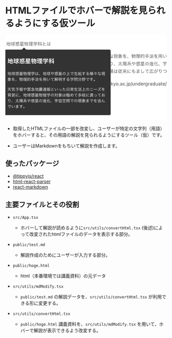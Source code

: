 # HTMLファイルでホバーで解説を見られるようにする仮ツール

![graph](messageImage_1710930878549.jpg)

- 取得したHTMLファイルの一部を改変し、ユーザーが特定の文字列（用語）をホバーすると、その用語の解説を見られるようにするツール（仮）です。

- ユーザーはMarkdownをもちいて解説を作成します。

## 使ったパッケージ

- [@tippyjs/react](https://github.com/atomiks/tippyjs-react)
- [html-react-parser](https://github.com/remarkablemark/html-react-parser)
- [react-markdown](https://github.com/remarkjs/react-markdown)

## 主要ファイルとその役割

- `src/App.tsx`

  - ホバーして解説が読めるように`src/utils/convertHtml.tsx` (後述)によって改変されたhtmlファイルのデータを表示する部分。

- `public/test.md`

  - 解説作成のためにユーザーが入力する部分。

- `public/hoge.html`

  - html（本番環境では講義資料）の元データ

- `src/utils/mdModify.tsx`

  - `public/test.md` の解説データを、`src/utils/convertHtml.tsx` が利用できる形に変更する。

- `src/utils/convertHtml.tsx`
  - `public/hoge.html` 講義資料を、`src/utils/mdModify.tsx` を用いて、ホバーで解説が表示できるよう改変する。
